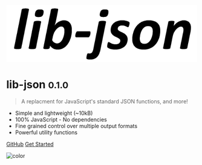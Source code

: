 <!-- _coverpage.md -->

![logo](media/lib-json.png)

# lib-json <small>0.1.0</small>

> A replacment for JavaScript's standard JSON functions, and more!

- Simple and lightweight (~10kB)
- 100% JavaScript - No dependencies
- Fine grained control over multiple output formats
- Powerful utility functions

[GitHub](https://github.com/agbowlin/lib-json/)
[Get Started](guides/about.md)


<!-- background image -->

<!-- ![]() -->

<!-- background color -->

![color](#cceeff)
